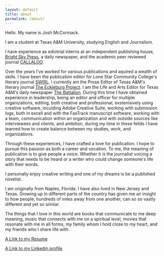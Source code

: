 ```yaml
---
layout: default
title: about
permalink: /about/
---
```

Hello. My name is Josh McCormack.

I am a student at Texas A&amp;M University, studying English and Journalism. 

I have experience as ediotrial interns at an independent publishing house, [Bright Sky Press](http://brightskypress.com), a daily newspaper, and the academic peer reviewed journal [CALLALOO](http://callaloo.tamu.edu). 

Over the years I&#39;ve worked for various publications and aquired a wealth of skills. I have been the publication editor for Lone Star Community College's literary journal [SWIRL](http://www.lonestar.edu/swirl.htm). I currently am the Prose Editor of Texas A&amp;M&#39;s literary journal [The Eckleburg Project](http://www.theeckleburgproject.com). I am the Life and Arts Editor for Texas A&amp;M&#39;s daily newspaper [The Battalion](http://www.thebatt.com). During this time I have obtained experience in leadership, being an editor and officer for multiple organizations, editing, both creative and professional, exstenisively using creative software, inculding Adobe Creative Suite, working with submission logs, both in excell and with the FasTrack manuscript software, working with a team, communication within an organization and with outside sources like interviewees and clients, and ambition, during my time in these feilds I have leanred how to create balance between my studies, work, and organizations. 

Through these experiences, I have crafted a love for publication. I hope to pursue this passion as both a career and vocation. To me, the meaning of publication is to give people a voice. Whether it is the journalist voicing a story that needs to be heard or a writer who could change someone's life with their words. 

I personally enjoy creative writing and one of my dreams is be a published novelist. 

I am originally from Naples, Florida. I have also lived in New Jersey and Texas. Growing up in different parts of the country has given me an insight to how people, hundreds of miles away from one another, can so so vastly different and yet so similar. 

The things that I love in this world are books that communicate to me deep meaning, music that connects with me on a spiritual level, movies that resonate with me in all forms, my family whom I hold close to my heart, and my friends who I share life with. 

[A Link to my Resume](file:///Users/joshmccormack/Desktop/Resume/index.html)

[A Link to my Linkedin profile](https://www.linkedin.com/in/josh-mccormack-712031114?trk=nav_responsive_tab_profile)